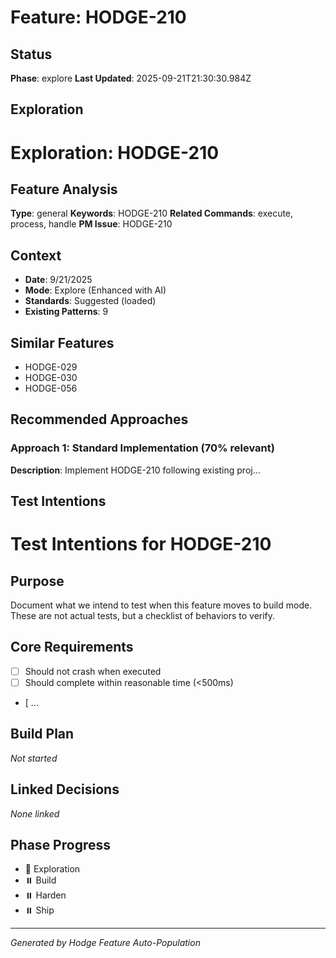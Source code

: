 # Feature: HODGE-210

## Status
**Phase**: explore
**Last Updated**: 2025-09-21T21:30:30.984Z

## Exploration
# Exploration: HODGE-210

## Feature Analysis
**Type**: general
**Keywords**: HODGE-210
**Related Commands**: execute, process, handle
**PM Issue**: HODGE-210

## Context
- **Date**: 9/21/2025
- **Mode**: Explore (Enhanced with AI)
- **Standards**: Suggested (loaded)
- **Existing Patterns**: 9


## Similar Features
- HODGE-029
- HODGE-030
- HODGE-056




## Recommended Approaches


### Approach 1: Standard Implementation (70% relevant)
**Description**: Implement HODGE-210 following existing proj...

## Test Intentions
# Test Intentions for HODGE-210

## Purpose
Document what we intend to test when this feature moves to build mode.
These are not actual tests, but a checklist of behaviors to verify.

## Core Requirements
- [ ] Should not crash when executed
- [ ] Should complete within reasonable time (<500ms)
- [ ...

## Build Plan
_Not started_

## Linked Decisions
_None linked_




## Phase Progress
- 🔄 Exploration
- ⏸️ Build
- ⏸️ Harden
- ⏸️ Ship

---
_Generated by Hodge Feature Auto-Population_
